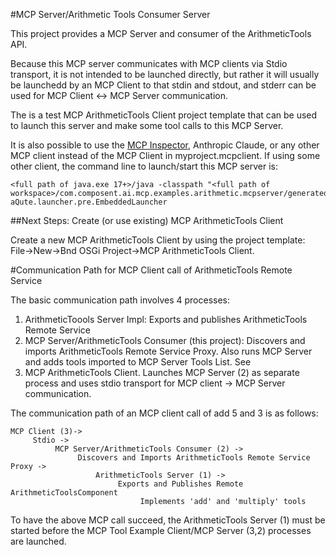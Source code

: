 #MCP Server/Arithmetic Tools Consumer Server

This project provides a MCP Server and consumer of the ArithmeticTools API.

Because this MCP server communicates with MCP clients via Stdio transport, it is not intended to be 
launched directly, but rather it will usually be launchedd by an MCP Client to that stdin and
stdout, and stderr can be used for MCP Client <-> MCP Server communication.  

The is a test MCP ArithmeticTools Client project template that can be used to launch this
server and make some tool calls to this MCP Server.

It is also possible to use the [MCP Inspector](https://github.com/modelcontextprotocol/inspector), Anthropic Claude, or any other MCP client instead of the MCP Client in myproject.mcpclient.  If using some other client, the command line to launch/start
this MCP server is:

```
<full path of java.exe 17+>/java -classpath "<full path of workspace>/com.composent.ai.mcp.examples.arithmetic.mcpserver/generated/mcpserver.bndrun.jar" 
aQute.launcher.pre.EmbeddedLauncher
```

##Next Steps:  Create (or use existing) MCP ArithmeticTools Client

Create a new MCP ArithmeticTools Client by using the project template:  File->New->Bnd OSGi Project->MCP ArithmeticTools Client.

#Communication Path for MCP Client call of ArithmeticTools Remote Service

The basic communication path involves 4 processes:

1.  ArithmeticToools Server Impl:  Exports and publishes ArithmeticTools Remote Service
2.  MCP Server/ArithmeticTools Consumer (this project):  Discovers and imports ArithmeticTools Remote Service Proxy.  Also runs MCP Server and adds tools imported to MCP Server Tools List.  See 
3.  MCP ArithmeticTools Client. Launches MCP Server (2) as separate process and uses stdio transport for MCP client -> MCP Server communication.

The communication path of an MCP client call of add 5 and 3 is as follows:

```
MCP Client (3)-> 
     Stdio -> 
          MCP Server/ArithmeticTools Consumer (2) ->
               Discovers and Imports ArithmeticTools Remote Service Proxy ->
                   ArithmeticTools Server (1) ->
                        Exports and Publishes Remote ArithmeticToolsComponent
                             Implements 'add' and 'multiply' tools

```
To have the above MCP call succeed, the ArithmeticTools Server (1) must be started before the MCP Tool Example Client/MCP Server (3,2) processes are launched.  

